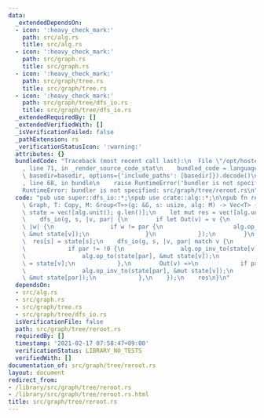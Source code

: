 ```yaml
---
data:
  _extendedDependsOn:
  - icon: ':heavy_check_mark:'
    path: src/alg.rs
    title: src/alg.rs
  - icon: ':heavy_check_mark:'
    path: src/graph.rs
    title: src/graph.rs
  - icon: ':heavy_check_mark:'
    path: src/graph/tree.rs
    title: src/graph/tree.rs
  - icon: ':heavy_check_mark:'
    path: src/graph/tree/dfs_io.rs
    title: src/graph/tree/dfs_io.rs
  _extendedRequiredBy: []
  _extendedVerifiedWith: []
  _isVerificationFailed: false
  _pathExtension: rs
  _verificationStatusIcon: ':warning:'
  attributes: {}
  bundledCode: "Traceback (most recent call last):\n  File \"/opt/hostedtoolcache/Python/3.9.1/x64/lib/python3.9/site-packages/onlinejudge_verify/documentation/build.py\"\
    , line 71, in _render_source_code_stat\n    bundled_code = language.bundle(stat.path,\
    \ basedir=basedir, options={'include_paths': [basedir]}).decode()\n  File \"/opt/hostedtoolcache/Python/3.9.1/x64/lib/python3.9/site-packages/onlinejudge_verify/languages/user_defined.py\"\
    , line 68, in bundle\n    raise RuntimeError('bundler is not specified: {}'.format(path.as_posix()))\n\
    RuntimeError: bundler is not specified: src/graph/tree/reroot.rs\n"
  code: "pub use super::dfs_io::*;\npub use crate::alg::*;\n\npub fn rerooting_dp<G:\
    \ Graph, T: Copy, M: Group<T>>(g: &G, s: usize, alg: M) -> Vec<T> {\n    let mut\
    \ state = vec![alg.unit(); g.len()];\n    let mut res = vec![alg.unit(); g.len()];\n\
    \    dfs_io(g, s, |v, par| {\n        if let Out(v) = v {\n            g.adj(v,\
    \ |w| {\n                if w != par {\n                    alg.op_to(state[w],\
    \ &mut state[v]);\n                }\n            });\n        }\n    });\n  \
    \  res[s] = state[s];\n    dfs_io(g, s, |v, par| match v {\n        In(v) =>\n\
    \            if par != !0 {\n                alg.op_inv_to(state[v], &mut state[par]);\n\
    \                alg.op_to(state[par], &mut state[v]);\n                res[v]\
    \ = state[v];\n            },\n        Out(v) =>\n            if par != !0 {\n\
    \                alg.op_inv_to(state[par], &mut state[v]);\n                alg.op_to(state[v],\
    \ &mut state[par]);\n            },\n    });\n    res\n}\n"
  dependsOn:
  - src/alg.rs
  - src/graph.rs
  - src/graph/tree.rs
  - src/graph/tree/dfs_io.rs
  isVerificationFile: false
  path: src/graph/tree/reroot.rs
  requiredBy: []
  timestamp: '2021-02-17 07:58:47+09:00'
  verificationStatus: LIBRARY_NO_TESTS
  verifiedWith: []
documentation_of: src/graph/tree/reroot.rs
layout: document
redirect_from:
- /library/src/graph/tree/reroot.rs
- /library/src/graph/tree/reroot.rs.html
title: src/graph/tree/reroot.rs
---
```

